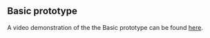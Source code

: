 ## Basic prototype

A video demonstration of the the Basic prototype can be found [here](https://www.youtube.com/watch?v=p5YkaQjKWw0&feature=youtu.be).
